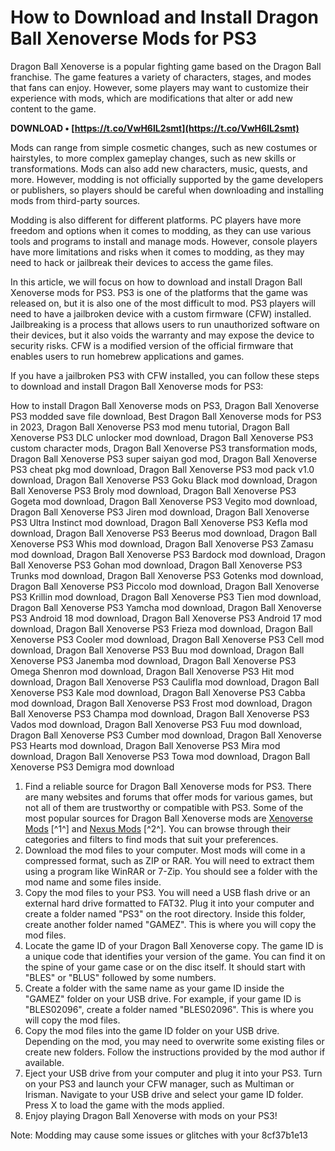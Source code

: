 
 
# How to Download and Install Dragon Ball Xenoverse Mods for PS3
 
Dragon Ball Xenoverse is a popular fighting game based on the Dragon Ball franchise. The game features a variety of characters, stages, and modes that fans can enjoy. However, some players may want to customize their experience with mods, which are modifications that alter or add new content to the game.
 
**DOWNLOAD • [https://t.co/VwH6lL2smt](https://t.co/VwH6lL2smt)**


 
Mods can range from simple cosmetic changes, such as new costumes or hairstyles, to more complex gameplay changes, such as new skills or transformations. Mods can also add new characters, music, quests, and more. However, modding is not officially supported by the game developers or publishers, so players should be careful when downloading and installing mods from third-party sources.
 
Modding is also different for different platforms. PC players have more freedom and options when it comes to modding, as they can use various tools and programs to install and manage mods. However, console players have more limitations and risks when it comes to modding, as they may need to hack or jailbreak their devices to access the game files.
 
In this article, we will focus on how to download and install Dragon Ball Xenoverse mods for PS3. PS3 is one of the platforms that the game was released on, but it is also one of the most difficult to mod. PS3 players will need to have a jailbroken device with a custom firmware (CFW) installed. Jailbreaking is a process that allows users to run unauthorized software on their devices, but it also voids the warranty and may expose the device to security risks. CFW is a modified version of the official firmware that enables users to run homebrew applications and games.
 
If you have a jailbroken PS3 with CFW installed, you can follow these steps to download and install Dragon Ball Xenoverse mods for PS3:
 
How to install Dragon Ball Xenoverse mods on PS3,  Dragon Ball Xenoverse PS3 modded save file download,  Best Dragon Ball Xenoverse mods for PS3 in 2023,  Dragon Ball Xenoverse PS3 mod menu tutorial,  Dragon Ball Xenoverse PS3 DLC unlocker mod download,  Dragon Ball Xenoverse PS3 custom character mods,  Dragon Ball Xenoverse PS3 transformation mods,  Dragon Ball Xenoverse PS3 super saiyan god mod,  Dragon Ball Xenoverse PS3 cheat pkg mod download,  Dragon Ball Xenoverse PS3 mod pack v1.0 download,  Dragon Ball Xenoverse PS3 Goku Black mod download,  Dragon Ball Xenoverse PS3 Broly mod download,  Dragon Ball Xenoverse PS3 Gogeta mod download,  Dragon Ball Xenoverse PS3 Vegito mod download,  Dragon Ball Xenoverse PS3 Jiren mod download,  Dragon Ball Xenoverse PS3 Ultra Instinct mod download,  Dragon Ball Xenoverse PS3 Kefla mod download,  Dragon Ball Xenoverse PS3 Beerus mod download,  Dragon Ball Xenoverse PS3 Whis mod download,  Dragon Ball Xenoverse PS3 Zamasu mod download,  Dragon Ball Xenoverse PS3 Bardock mod download,  Dragon Ball Xenoverse PS3 Gohan mod download,  Dragon Ball Xenoverse PS3 Trunks mod download,  Dragon Ball Xenoverse PS3 Gotenks mod download,  Dragon Ball Xenoverse PS3 Piccolo mod download,  Dragon Ball Xenoverse PS3 Krillin mod download,  Dragon Ball Xenoverse PS3 Tien mod download,  Dragon Ball Xenoverse PS3 Yamcha mod download,  Dragon Ball Xenoverse PS3 Android 18 mod download,  Dragon Ball Xenoverse PS3 Android 17 mod download,  Dragon Ball Xenoverse PS3 Frieza mod download,  Dragon Ball Xenoverse PS3 Cooler mod download,  Dragon Ball Xenoverse PS3 Cell mod download,  Dragon Ball Xenoverse PS3 Buu mod download,  Dragon Ball Xenoverse PS3 Janemba mod download,  Dragon Ball Xenoverse PS3 Omega Shenron mod download,  Dragon Ball Xenoverse PS3 Hit mod download,  Dragon Ball Xenoverse PS3 Caulifla mod download,  Dragon Ball Xenoverse PS3 Kale mod download,  Dragon Ball Xenoverse PS3 Cabba mod download,  Dragon Ball Xenoverse PS3 Frost mod download,  Dragon Ball Xenoverse PS3 Champa mod download,  Dragon Ball Xenoverse PS3 Vados mod download,  Dragon Ball Xenoverse PS3 Fuu mod download,  Dragon Ball Xenoverse PS3 Cumber mod download,  Dragon Ball Xenoverse PS3 Hearts mod download,  Dragon Ball Xenoverse PS3 Mira mod download,  Dragon Ball Xenoverse PS3 Towa mod download,  Dragon Ball Xenoverse PS3 Demigra mod download
 
1. Find a reliable source for Dragon Ball Xenoverse mods for PS3. There are many websites and forums that offer mods for various games, but not all of them are trustworthy or compatible with PS3. Some of the most popular sources for Dragon Ball Xenoverse mods are [Xenoverse Mods](https://videogamemods.com/xenoverse/mods/) [^1^] and [Nexus Mods](https://www.nexusmods.com/dragonballxenoverse/mods/) [^2^]. You can browse through their categories and filters to find mods that suit your preferences.
2. Download the mod files to your computer. Most mods will come in a compressed format, such as ZIP or RAR. You will need to extract them using a program like WinRAR or 7-Zip. You should see a folder with the mod name and some files inside.
3. Copy the mod files to your PS3. You will need a USB flash drive or an external hard drive formatted to FAT32. Plug it into your computer and create a folder named "PS3" on the root directory. Inside this folder, create another folder named "GAMEZ". This is where you will copy the mod files.
4. Locate the game ID of your Dragon Ball Xenoverse copy. The game ID is a unique code that identifies your version of the game. You can find it on the spine of your game case or on the disc itself. It should start with "BLES" or "BLUS" followed by some numbers.
5. Create a folder with the same name as your game ID inside the "GAMEZ" folder on your USB drive. For example, if your game ID is "BLES02096", create a folder named "BLES02096". This is where you will copy the mod files.
6. Copy the mod files into the game ID folder on your USB drive. Depending on the mod, you may need to overwrite some existing files or create new folders. Follow the instructions provided by the mod author if available.
7. Eject your USB drive from your computer and plug it into your PS3. Turn on your PS3 and launch your CFW manager, such as Multiman or Irisman. Navigate to your USB drive and select your game ID folder. Press X to load the game with the mods applied.
8. Enjoy playing Dragon Ball Xenoverse with mods on your PS3!

Note: Modding may cause some issues or glitches with your
 8cf37b1e13
 
